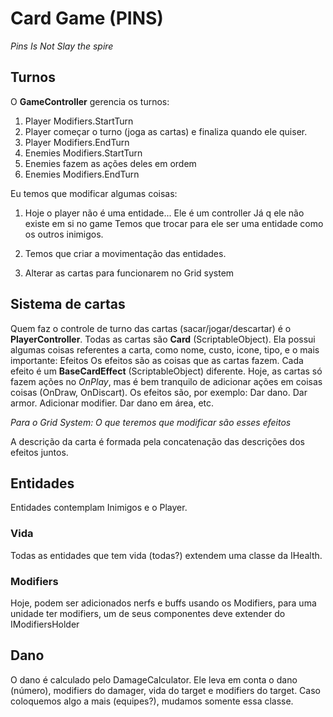 # Card Game (PINS)
_Pins Is Not Slay the spire_

## Turnos
O **GameController** gerencia os turnos:
1. Player Modifiers.StartTurn
2. Player começar o turno (joga as cartas) e finaliza quando ele quiser.
3. Player Modifiers.EndTurn
4. Enemies Modifiers.StartTurn
5. Enemies fazem as ações deles em ordem
6. Enemies Modifiers.EndTurn

Eu temos que modificar algumas coisas:

1. Hoje o player não é uma entidade... Ele é um controller
Já q ele não existe em si no game
Temos que trocar para ele ser uma entidade como os outros inimigos.

2. Temos que criar a movimentação das entidades.

3. Alterar as cartas para funcionarem no Grid system

## Sistema de cartas

Quem faz o controle de turno das cartas (sacar/jogar/descartar) é o **PlayerController**.
Todas as cartas são **Card** (ScriptableObject).
Ela possui algumas coisas referentes a carta, como nome, custo, icone, tipo, e o mais importante: Efeitos
Os efeitos são as coisas que as cartas fazem.
Cada efeito é um **BaseCardEffect** (ScriptableObject) diferente. Hoje, as cartas só fazem ações no *OnPlay*, mas é bem tranquilo de adicionar ações em coisas coisas (OnDraw, OnDiscart).
Os efeitos são, por exemplo: Dar dano. Dar armor. Adicionar modifier. Dar dano em área, etc.

_Para o Grid System: O que teremos que modificar são esses efeitos_

A descrição da carta é formada pela concatenação das descrições dos efeitos juntos.

## Entidades
Entidades contemplam Inimigos e o Player.

### Vida
Todas as entidades que tem vida (todas?) extendem uma classe da IHealth.

### Modifiers
Hoje, podem ser adicionados nerfs e buffs usando os Modifiers, para uma unidade ter modifiers, um de seus componentes deve extender do IModifiersHolder

## Dano
O dano é calculado pelo DamageCalculator. Ele leva em conta o dano (número), modifiers do damager, vida do target e modifiers do target.
Caso coloquemos algo a mais (equipes?), mudamos somente essa classe.
 
